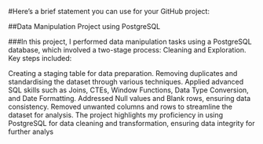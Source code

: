 
#Here’s a brief statement you can use for your GitHub project:

##Data Manipulation Project using PostgreSQL

###In this project, I performed data manipulation tasks using a PostgreSQL database, which involved a two-stage process: Cleaning and Exploration. Key steps included:

Creating a staging table for data preparation.
Removing duplicates and standardising the dataset through various techniques.
Applied advanced SQL skills such as Joins, CTEs, Window Functions, Data Type Conversion, and Date Formatting.
Addressed Null values and Blank rows, ensuring data consistency.
Removed unwanted columns and rows to streamline the dataset for analysis.
The project highlights my proficiency in using PostgreSQL for data cleaning and transformation, ensuring data integrity for further analys
